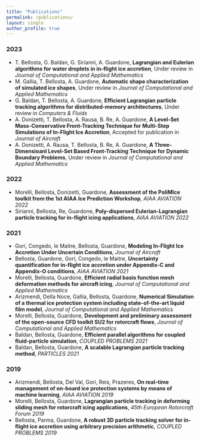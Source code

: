 ```yaml
---
title: "Publications"
permalink: /publications/
layout: single
author_profile: true
---
```

### 2023
- T. Bellosta, G. Baldan, G. Sirianni, A. Guardone, **Lagrangian and Eulerian algorithms for water droplets in in-flight ice accretion**, Under review in *Journal of Computational and Applied Mathematics*
- M. Gallia, T. Bellosta, A. Guardone, **Automatic shape characterization of simulated ice shapes**, Under review in *Journal of Computational and Applied Mathematics*
- G. Baldan, T. Bellosta, A. Guardone, **Efficient Lagrangian particle tracking algorithms for distributed-memory architectures**, Under review in *Computers & Fluids*
- A. Donizetti, T. Bellosta, A. Rausa, B. Re, A. Guardone, **A Level-Set Mass-Conservative Front-Tracking Technique for Multi-Step Simulations of In-Flight Ice Accretion**, Accepted for publication in *Journal of Aircraft*
- A. Donizetti, A. Rausa, T. Bellosta, B. Re, A. Guardone, **A Three-Dimensioanl Level-Set Based Front-Tracking Technique for Dynamic Boundary Problems**, Under review in *Journal of Computational and Applied Mathematics*

### 2022
- Morelli, Bellosta, Donizetti, Guardone, **Assessment of the PoliMIce toolkit from the 1st AIAA Ice Prediction Workshop**, *AIAA AVIATION 2022*
- Sirianni, Bellosta, Re, Guardone, **Poly-dispersed Eulerian-Lagrangian particle tracking for in-flight icing applications**, *AIAA AVIATION 2022*

### 2021
- Gori, Congedo, le Maitre, Bellosta, Guardone, **Modeling In-Flight Ice Accretion Under Uncertain Conditions**, *Journal of Aircraft*
- Bellosta, Guardone, Gori, Congedo, le Maitre, **Uncertainty quantification for in-flight ice accretion under Appendix-C and Appendix-O conditions**, *AIAA AVIATION 2021*
- Morelli, Bellosta, Guardone, **Efficient radial basis function mesh deformation methods for aircraft icing**, *Journal of Computational and Applied Mathematics*
- Arizmendi, Della Noce, Gallia, Bellosta, Guardone, **Numerical Simulation of a thermal ice protection system including state-of-the-art liquid film model**, *Journal of Computational and Applied Mathematics*
- Morelli, Bellosta, Guardone, **Development and preliminary assessment of the open-source CFD toolkit SU2 for rotorcraft flows**, *Journal of Computational and Applied Mathematics*
- Baldan, Bellosta, Guardone, **Efficient parallel algorithms for coupled fluid-particle simulation**, *COUPLED PROBLEMS 2021*
- Baldan, Bellosta, Guardone, **A scalable Lagrangian particle tracking method**, *PARTICLES 2021*

### 2019
- Arizmendi, Bellosta, Del Val, Gori, Reis, Prazeres, **On real-time management of on-board ice protection systems by means of machine learning**, *AIAA AVIATION 2019*
- Morelli, Bellosta, Guardone, **Lagrangian particle tracking in deforming sliding mesh for rotorcraft icing applications**, *45th European Rotorcraft Forum 2019*
- Bellosta, Parma, Guardone, **A robust 3D particle tracking solver for in-flight ice accretion using arbitrary precision arithmetic**, *COUPLED PROBLEMS 2019*
